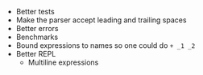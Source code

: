 * Better tests
* Make the parser accept leading and trailing spaces
* Better errors
* Benchmarks
* Bound expressions to names so one could do `+ _1 _2`
* Better REPL
    * Multiline expressions
